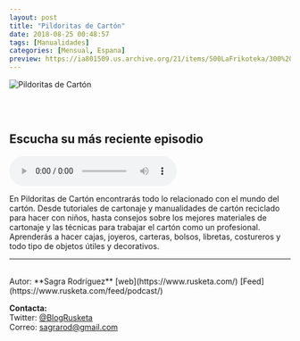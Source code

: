 ```yaml
---
layout: post
title: "Pildoritas de Cartón"
date: 2018-08-25 00:48:57
tags: [Manualidades]
categories: [Mensual, Espana]
preview: https://ia801509.us.archive.org/21/items/500LaFrikoteka/300%20Pildoritas-de-carton%20%281%29%20-%20Sagra%20Rodr%C3%ADguez.jpg
---
```


![Pildoritas de Cartón](https://ia801509.us.archive.org/21/items/500LaFrikoteka/500%20Pildoritas-de-carton%20%281%29%20-%20Sagra%20Rodr%C3%ADguez.jpg)

<br/>
<br/>

## Escucha su más reciente episodio

<!--reproductor-feed=https://www.rusketa.com/feed/podcast/-->
<!--reproductor-start-->
<audio id="audio" preload="auto" controls="" src="https://www.rusketa.com/wp-content/uploads/2018/07/Pildoritas-de-Carton-Episodio-5-1.mp3"></audio>
<!--reproductor-end-->

En Pildoritas de Cartón encontrarás todo lo relacionado con el mundo del cartón. Desde tutoriales de cartonaje y manualidades de cartón reciclado para hacer con niños, hasta consejos sobre los mejores materiales de cartonaje y las técnicas para trabajar el cartón como un profesional. Aprenderás a hacer cajas, joyeros, carteras, bolsos, libretas, costureros y todo tipo de objetos útiles y decorativos.

_ _ _

<br>
Autor: **Sagra Rodríguez**  
[web](https://www.rusketa.com/)  
[Feed](https://www.rusketa.com/feed/podcast/)  


**Contacta:**  
Twitter: [@BlogRusketa](https://twitter.com/BlogRusketa)  
Correo: [sagrarod@gmail.com](mailto:sagrarod@gmail.com)  

